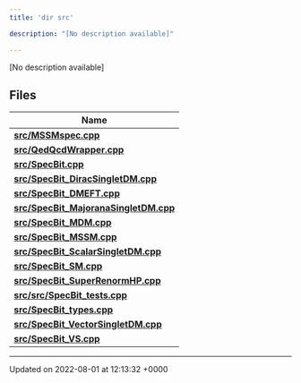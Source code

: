```yaml
---
title: 'dir src'

description: "[No description available]"

---
```







[No description available]

## Files

| Name           |
| -------------- |
| **[src/MSSMspec.cpp](/documentation/code/files/mssmspec_8cpp/#file-mssmspec.cpp)**  |
| **[src/QedQcdWrapper.cpp](/documentation/code/files/qedqcdwrapper_8cpp/#file-qedqcdwrapper.cpp)**  |
| **[src/SpecBit.cpp](/documentation/code/files/specbit_8cpp/#file-specbit.cpp)**  |
| **[src/SpecBit_DiracSingletDM.cpp](/documentation/code/files/specbit__diracsingletdm_8cpp/#file-specbit-diracsingletdm.cpp)**  |
| **[src/SpecBit_DMEFT.cpp](/documentation/code/files/specbit__dmeft_8cpp/#file-specbit-dmeft.cpp)**  |
| **[src/SpecBit_MajoranaSingletDM.cpp](/documentation/code/files/specbit__majoranasingletdm_8cpp/#file-specbit-majoranasingletdm.cpp)**  |
| **[src/SpecBit_MDM.cpp](/documentation/code/files/specbit__mdm_8cpp/#file-specbit-mdm.cpp)**  |
| **[src/SpecBit_MSSM.cpp](/documentation/code/files/specbit__mssm_8cpp/#file-specbit-mssm.cpp)**  |
| **[src/SpecBit_ScalarSingletDM.cpp](/documentation/code/files/specbit__scalarsingletdm_8cpp/#file-specbit-scalarsingletdm.cpp)**  |
| **[src/SpecBit_SM.cpp](/documentation/code/files/specbit__sm_8cpp/#file-specbit-sm.cpp)**  |
| **[src/SpecBit_SuperRenormHP.cpp](/documentation/code/files/specbit__superrenormhp_8cpp/#file-specbit-superrenormhp.cpp)**  |
| **[src/src/SpecBit_tests.cpp](/documentation/code/files/src_2specbit__tests_8cpp/#file-src/specbit-tests.cpp)**  |
| **[src/SpecBit_types.cpp](/documentation/code/files/specbit__types_8cpp/#file-specbit-types.cpp)**  |
| **[src/SpecBit_VectorSingletDM.cpp](/documentation/code/files/specbit__vectorsingletdm_8cpp/#file-specbit-vectorsingletdm.cpp)**  |
| **[src/SpecBit_VS.cpp](/documentation/code/files/specbit__vs_8cpp/#file-specbit-vs.cpp)**  |






-------------------------------

Updated on 2022-08-01 at 12:13:32 +0000
